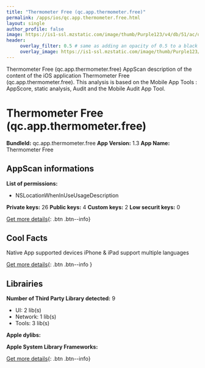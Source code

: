 ```yaml
---
title: "Thermometer Free (qc.app.thermometer.free)"
permalink: /apps/ios/qc.app.thermometer.free.html
layout: single
author_profile: false
image: https://is1-ssl.mzstatic.com/image/thumb/Purple123/v4/db/51/ac/db51acf0-2da7-796b-8e55-d939cc97b610/AppIcon-0-1x_U007emarketing-0-0-85-220-7.png/512x512bb.jpg
header: 
     overlay_filter: 0.5 # same as adding an opacity of 0.5 to a black background
     overlay_image: https://is1-ssl.mzstatic.com/image/thumb/Purple123/v4/db/51/ac/db51acf0-2da7-796b-8e55-d939cc97b610/AppIcon-0-1x_U007emarketing-0-0-85-220-7.png/512x512bb.jpg
---
```

Thermometer Free (qc.app.thermometer.free) AppScan description of the content of the iOS application Thermometer Free (qc.app.thermometer.free). This analysis is based on the Mobile App Tools : AppScore, static analysis, Audit and the Mobile Audit App Tool.

# Thermometer Free (qc.app.thermometer.free)

**BundleId:** qc.app.thermometer.free
**App Version:** 1.3
**App Name:** Thermometer Free


## AppScan informations 

**List of permissions:** 
- NSLocationWhenInUseUsageDescription
  
  
**Private keys:** 26
**Public keys:** 4
**Custom keys:** 2
**Low securit keys:** 0
  
[Get more details](/pricing.html){: .btn .btn--info}

## Cool Facts

Native App
supported devices iPhone & iPad
support multiple languages
  
[Get more details](/pricing.html){: .btn .btn--info }

## Librairies 
**Number of Third Party Library detected:** 9
- UI: 2 lib(s)
- Network: 1 lib(s)
- Tools: 3 lib(s)


**Apple dylibs:**


**Apple System Library Frameworks:**


  
[Get more details](/pricing.html){: .btn .btn--info}

